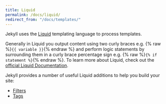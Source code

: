 ```yaml
---
title: Liquid
permalink: /docs/liquid/
redirect_from: "/docs/templates/"
---
```


Jekyll uses the [Liquid](https://shopify.github.io/liquid/) templating language
to process templates.

Generally in Liquid you output content using two curly braces e.g.
{% raw %}`{{ variable }}`{% endraw %} and perform logic statements by
surrounding them in a curly brace percentage sign e.g.
{% raw %}`{% if statement %}`{% endraw %}. To learn more about Liquid, check
out the [official Liquid Documentation](https://shopify.github.io/liquid/).

Jekyll provides a number of useful Liquid additions to help you build your site:

* [Filters](/docs/liquid/filters/)
* [Tags](/docs/liquid/tags/)
